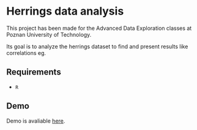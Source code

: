 # Herrings data analysis

This project has been made for the Advanced Data Exploration classes at Poznan University of Technology.

Its goal is to analyze the herrings dataset to find and present results like correlations eg.

## Requirements

- `R`

## Demo
Demo is avaliable [here](https://cheriit.github.io/herrings-data-analysis/).
